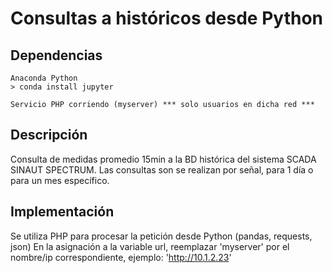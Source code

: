 # Consultas a históricos desde Python

## Dependencias

```
Anaconda Python
> conda install jupyter

Servicio PHP corriendo (myserver) *** solo usuarios en dicha red ***
```

## Descripción
Consulta de medidas promedio 15min a la BD histórica del sistema SCADA SINAUT SPECTRUM.
Las consultas son se realizan por señal, para 1 día o para un mes específico.

## Implementación
Se utiliza PHP para procesar la petición desde Python (pandas, requests, json)
En la asignación a la variable url, reemplazar 'myserver' por el nombre/ip correspondiente, ejemplo: 'http://10.1.2.23'
